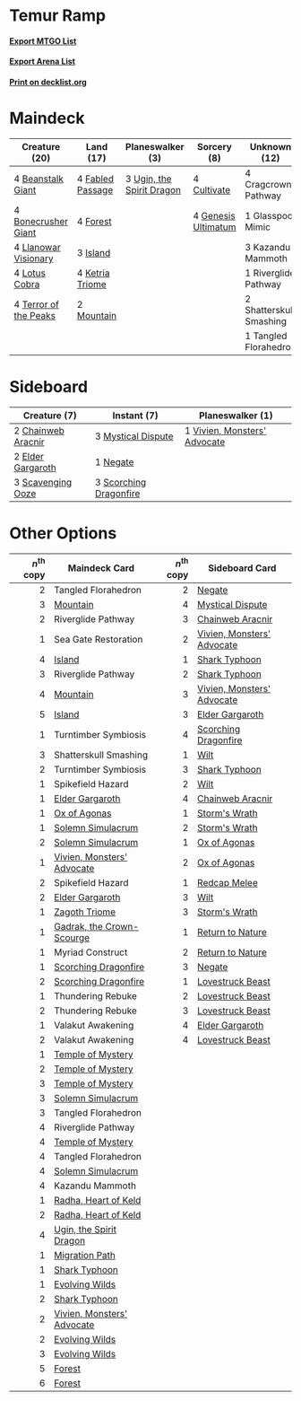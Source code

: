 # Temur Ramp

#### [Export MTGO List](../collection/Temur%20Ramp/Temur%20Ramp.txt)
#### [Export Arena List](../collection/Temur%20Ramp/Temur%20Ramp_arena.txt)
#### [Print on decklist.org](http://decklist.org/?deckmain=4%09Beanstalk%20Giant%0A4%09Bonecrusher%20Giant%0A4%09Cragcrown%20Pathway%0A4%09Cultivate%0A4%09Fabled%20Passage%0A4%09Forest%0A4%09Genesis%20Ultimatum%0A1%09Glasspool%20Mimic%0A3%09Island%0A3%09Kazandu%20Mammoth%0A4%09Ketria%20Triome%0A4%09Llanowar%20Visionary%0A4%09Lotus%20Cobra%0A2%09Mountain%0A1%09Riverglide%20Pathway%0A2%09Shatterskull%20Smashing%0A1%09Tangled%20Florahedron%0A4%09Terror%20of%20the%20Peaks%0A3%09Ugin,%20the%20Spirit%20Dragon&deckside=2%09Chainweb%20Aracnir%0A2%09Elder%20Gargaroth%0A3%09Mystical%20Dispute%0A1%09Negate%0A3%09Scavenging%20Ooze%0A3%09Scorching%20Dragonfire%0A1%09Vivien,%20Monsters'%20Advocate)
# Maindeck

|                                         Creature (20)                                          |                                         Land (17)                                         |                                          Planeswalker (3)                                          |                                         Sorcery (8)                                          |     Unknown (12)      |
|------------------------------------------------------------------------------------------------|-------------------------------------------------------------------------------------------|----------------------------------------------------------------------------------------------------|----------------------------------------------------------------------------------------------|-----------------------|
|4 [Beanstalk Giant](http://gatherer.wizards.com/Pages/Card/Details.aspx?multiverseid=473111)    |4 [Fabled Passage](http://gatherer.wizards.com/Pages/Card/Details.aspx?multiverseid=473206)|3 [Ugin, the Spirit Dragon](http://gatherer.wizards.com/Pages/Card/Details.aspx?multiverseid=391948)|4 [Cultivate](http://gatherer.wizards.com/Pages/Card/Details.aspx?multiverseid=442154)        |4 Cragcrown Pathway    |
|4 [Bonecrusher Giant](http://gatherer.wizards.com/Pages/Card/Details.aspx?multiverseid=473077)  |4 [Forest](http://gatherer.wizards.com/Pages/Card/Details.aspx?multiverseid=439860)        |                                                                                                    |4 [Genesis Ultimatum](http://gatherer.wizards.com/Pages/Card/Details.aspx?multiverseid=479709)|1 Glasspool Mimic      |
|4 [Llanowar Visionary](http://gatherer.wizards.com/Pages/Card/Details.aspx?multiverseid=485516) |3 [Island](http://gatherer.wizards.com/Pages/Card/Details.aspx?multiverseid=439857)        |                                                                                                    |                                                                                              |3 Kazandu Mammoth      |
|4 [Lotus Cobra](http://gatherer.wizards.com/Pages/Card/Details.aspx?multiverseid=438740)        |4 [Ketria Triome](http://gatherer.wizards.com/Pages/Card/Details.aspx?multiverseid=479770) |                                                                                                    |                                                                                              |1 Riverglide Pathway   |
|4 [Terror of the Peaks](http://gatherer.wizards.com/Pages/Card/Details.aspx?multiverseid=485487)|2 [Mountain](http://gatherer.wizards.com/Pages/Card/Details.aspx?multiverseid=439859)      |                                                                                                    |                                                                                              |2 Shatterskull Smashing|
|                                                                                                |                                                                                           |                                                                                                    |                                                                                              |1 Tangled Florahedron  |


# Sideboard

|                                        Creature (7)                                         |                                           Instant (7)                                           |                                           Planeswalker (1)                                            |
|---------------------------------------------------------------------------------------------|-------------------------------------------------------------------------------------------------|-------------------------------------------------------------------------------------------------------|
|2 [Chainweb Aracnir](http://gatherer.wizards.com/Pages/Card/Details.aspx?multiverseid=476418)|3 [Mystical Dispute](http://gatherer.wizards.com/Pages/Card/Details.aspx?multiverseid=473020)    |1 [Vivien, Monsters' Advocate](http://gatherer.wizards.com/Pages/Card/Details.aspx?multiverseid=479695)|
|2 [Elder Gargaroth](http://gatherer.wizards.com/Pages/Card/Details.aspx?multiverseid=485502) |1 [Negate](http://gatherer.wizards.com/Pages/Card/Details.aspx?multiverseid=423707)              |                                                                                                       |
|3 [Scavenging Ooze](http://gatherer.wizards.com/Pages/Card/Details.aspx?multiverseid=420783) |3 [Scorching Dragonfire](http://gatherer.wizards.com/Pages/Card/Details.aspx?multiverseid=473101)|                                                                                                       |


# Other Options

|*n*<sup>th</sup> copy|                                            Maindeck Card                                            |*n*<sup>th</sup> copy|                                           Sideboard Card                                            |
|--------------------:|-----------------------------------------------------------------------------------------------------|--------------------:|-----------------------------------------------------------------------------------------------------|
|                    2|Tangled Florahedron                                                                                  |                    2|[Negate](http://gatherer.wizards.com/Pages/Card/Details.aspx?multiverseid=423707)                    |
|                    3|[Mountain](http://gatherer.wizards.com/Pages/Card/Details.aspx?multiverseid=439859)                  |                    4|[Mystical Dispute](http://gatherer.wizards.com/Pages/Card/Details.aspx?multiverseid=473020)          |
|                    2|Riverglide Pathway                                                                                   |                    3|[Chainweb Aracnir](http://gatherer.wizards.com/Pages/Card/Details.aspx?multiverseid=476418)          |
|                    1|Sea Gate Restoration                                                                                 |                    2|[Vivien, Monsters' Advocate](http://gatherer.wizards.com/Pages/Card/Details.aspx?multiverseid=479695)|
|                    4|[Island](http://gatherer.wizards.com/Pages/Card/Details.aspx?multiverseid=439857)                    |                    1|[Shark Typhoon](http://gatherer.wizards.com/Pages/Card/Details.aspx?multiverseid=479587)             |
|                    3|Riverglide Pathway                                                                                   |                    2|[Shark Typhoon](http://gatherer.wizards.com/Pages/Card/Details.aspx?multiverseid=479587)             |
|                    4|[Mountain](http://gatherer.wizards.com/Pages/Card/Details.aspx?multiverseid=439859)                  |                    3|[Vivien, Monsters' Advocate](http://gatherer.wizards.com/Pages/Card/Details.aspx?multiverseid=479695)|
|                    5|[Island](http://gatherer.wizards.com/Pages/Card/Details.aspx?multiverseid=439857)                    |                    3|[Elder Gargaroth](http://gatherer.wizards.com/Pages/Card/Details.aspx?multiverseid=485502)           |
|                    1|Turntimber Symbiosis                                                                                 |                    4|[Scorching Dragonfire](http://gatherer.wizards.com/Pages/Card/Details.aspx?multiverseid=473101)      |
|                    3|Shatterskull Smashing                                                                                |                    1|[Wilt](http://gatherer.wizards.com/Pages/Card/Details.aspx?multiverseid=479696)                      |
|                    2|Turntimber Symbiosis                                                                                 |                    3|[Shark Typhoon](http://gatherer.wizards.com/Pages/Card/Details.aspx?multiverseid=479587)             |
|                    1|Spikefield Hazard                                                                                    |                    2|[Wilt](http://gatherer.wizards.com/Pages/Card/Details.aspx?multiverseid=479696)                      |
|                    1|[Elder Gargaroth](http://gatherer.wizards.com/Pages/Card/Details.aspx?multiverseid=485502)           |                    4|[Chainweb Aracnir](http://gatherer.wizards.com/Pages/Card/Details.aspx?multiverseid=476418)          |
|                    1|[Ox of Agonas](http://gatherer.wizards.com/Pages/Card/Details.aspx?multiverseid=476398)              |                    1|[Storm's Wrath](http://gatherer.wizards.com/Pages/Card/Details.aspx?multiverseid=476408)             |
|                    1|[Solemn Simulacrum](http://gatherer.wizards.com/Pages/Card/Details.aspx?multiverseid=389682)         |                    2|[Storm's Wrath](http://gatherer.wizards.com/Pages/Card/Details.aspx?multiverseid=476408)             |
|                    2|[Solemn Simulacrum](http://gatherer.wizards.com/Pages/Card/Details.aspx?multiverseid=389682)         |                    1|[Ox of Agonas](http://gatherer.wizards.com/Pages/Card/Details.aspx?multiverseid=476398)              |
|                    1|[Vivien, Monsters' Advocate](http://gatherer.wizards.com/Pages/Card/Details.aspx?multiverseid=479695)|                    2|[Ox of Agonas](http://gatherer.wizards.com/Pages/Card/Details.aspx?multiverseid=476398)              |
|                    2|Spikefield Hazard                                                                                    |                    1|[Redcap Melee](http://gatherer.wizards.com/Pages/Card/Details.aspx?multiverseid=473097)              |
|                    2|[Elder Gargaroth](http://gatherer.wizards.com/Pages/Card/Details.aspx?multiverseid=485502)           |                    3|[Wilt](http://gatherer.wizards.com/Pages/Card/Details.aspx?multiverseid=479696)                      |
|                    1|[Zagoth Triome](http://gatherer.wizards.com/Pages/Card/Details.aspx?multiverseid=479779)             |                    3|[Storm's Wrath](http://gatherer.wizards.com/Pages/Card/Details.aspx?multiverseid=476408)             |
|                    1|[Gadrak, the Crown-Scourge](http://gatherer.wizards.com/Pages/Card/Details.aspx?multiverseid=485469) |                    1|[Return to Nature](http://gatherer.wizards.com/Pages/Card/Details.aspx?multiverseid=461102)          |
|                    1|Myriad Construct                                                                                     |                    2|[Return to Nature](http://gatherer.wizards.com/Pages/Card/Details.aspx?multiverseid=461102)          |
|                    1|[Scorching Dragonfire](http://gatherer.wizards.com/Pages/Card/Details.aspx?multiverseid=473101)      |                    3|[Negate](http://gatherer.wizards.com/Pages/Card/Details.aspx?multiverseid=423707)                    |
|                    2|[Scorching Dragonfire](http://gatherer.wizards.com/Pages/Card/Details.aspx?multiverseid=473101)      |                    1|[Lovestruck Beast](http://gatherer.wizards.com/Pages/Card/Details.aspx?multiverseid=473127)          |
|                    1|Thundering Rebuke                                                                                    |                    2|[Lovestruck Beast](http://gatherer.wizards.com/Pages/Card/Details.aspx?multiverseid=473127)          |
|                    2|Thundering Rebuke                                                                                    |                    3|[Lovestruck Beast](http://gatherer.wizards.com/Pages/Card/Details.aspx?multiverseid=473127)          |
|                    1|Valakut Awakening                                                                                    |                    4|[Elder Gargaroth](http://gatherer.wizards.com/Pages/Card/Details.aspx?multiverseid=485502)           |
|                    2|Valakut Awakening                                                                                    |                    4|[Lovestruck Beast](http://gatherer.wizards.com/Pages/Card/Details.aspx?multiverseid=473127)          |
|                    1|[Temple of Mystery](http://gatherer.wizards.com/Pages/Card/Details.aspx?multiverseid=373571)         |                     |                                                                                                     |
|                    2|[Temple of Mystery](http://gatherer.wizards.com/Pages/Card/Details.aspx?multiverseid=373571)         |                     |                                                                                                     |
|                    3|[Temple of Mystery](http://gatherer.wizards.com/Pages/Card/Details.aspx?multiverseid=373571)         |                     |                                                                                                     |
|                    3|[Solemn Simulacrum](http://gatherer.wizards.com/Pages/Card/Details.aspx?multiverseid=389682)         |                     |                                                                                                     |
|                    3|Tangled Florahedron                                                                                  |                     |                                                                                                     |
|                    4|Riverglide Pathway                                                                                   |                     |                                                                                                     |
|                    4|[Temple of Mystery](http://gatherer.wizards.com/Pages/Card/Details.aspx?multiverseid=373571)         |                     |                                                                                                     |
|                    4|Tangled Florahedron                                                                                  |                     |                                                                                                     |
|                    4|[Solemn Simulacrum](http://gatherer.wizards.com/Pages/Card/Details.aspx?multiverseid=389682)         |                     |                                                                                                     |
|                    4|Kazandu Mammoth                                                                                      |                     |                                                                                                     |
|                    1|[Radha, Heart of Keld](http://gatherer.wizards.com/Pages/Card/Details.aspx?multiverseid=485547)      |                     |                                                                                                     |
|                    2|[Radha, Heart of Keld](http://gatherer.wizards.com/Pages/Card/Details.aspx?multiverseid=485547)      |                     |                                                                                                     |
|                    4|[Ugin, the Spirit Dragon](http://gatherer.wizards.com/Pages/Card/Details.aspx?multiverseid=391948)   |                     |                                                                                                     |
|                    1|[Migration Path](http://gatherer.wizards.com/Pages/Card/Details.aspx?multiverseid=479684)            |                     |                                                                                                     |
|                    1|[Shark Typhoon](http://gatherer.wizards.com/Pages/Card/Details.aspx?multiverseid=479587)             |                     |                                                                                                     |
|                    1|[Evolving Wilds](http://gatherer.wizards.com/Pages/Card/Details.aspx?multiverseid=426944)            |                     |                                                                                                     |
|                    2|[Shark Typhoon](http://gatherer.wizards.com/Pages/Card/Details.aspx?multiverseid=479587)             |                     |                                                                                                     |
|                    2|[Vivien, Monsters' Advocate](http://gatherer.wizards.com/Pages/Card/Details.aspx?multiverseid=479695)|                     |                                                                                                     |
|                    2|[Evolving Wilds](http://gatherer.wizards.com/Pages/Card/Details.aspx?multiverseid=426944)            |                     |                                                                                                     |
|                    3|[Evolving Wilds](http://gatherer.wizards.com/Pages/Card/Details.aspx?multiverseid=426944)            |                     |                                                                                                     |
|                    5|[Forest](http://gatherer.wizards.com/Pages/Card/Details.aspx?multiverseid=439860)                    |                     |                                                                                                     |
|                    6|[Forest](http://gatherer.wizards.com/Pages/Card/Details.aspx?multiverseid=439860)                    |                     |                                                                                                     |

